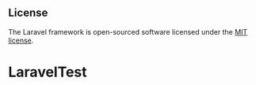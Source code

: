 ## License

The Laravel framework is open-sourced software licensed under the [MIT license](https://opensource.org/licenses/MIT).

# LaravelTest
